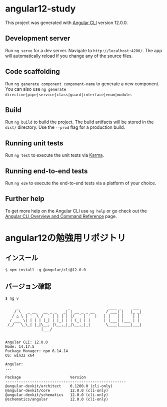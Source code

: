 # angular12-study

This project was generated with [Angular CLI](https://github.com/angular/angular-cli) version 12.0.0.

## Development server

Run `ng serve` for a dev server. Navigate to `http://localhost:4200/`. The app will automatically reload if you change any of the source files.

## Code scaffolding

Run `ng generate component component-name` to generate a new component. You can also use `ng generate directive|pipe|service|class|guard|interface|enum|module`.

## Build

Run `ng build` to build the project. The build artifacts will be stored in the `dist/` directory. Use the `--prod` flag for a production build.

## Running unit tests

Run `ng test` to execute the unit tests via [Karma](https://karma-runner.github.io).

## Running end-to-end tests

Run `ng e2e` to execute the end-to-end tests via a platform of your choice.

## Further help

To get more help on the Angular CLI use `ng help` or go check out the [Angular CLI Overview and Command Reference](https://angular.io/cli) page.

# angular12の勉強用リポジトリ

## インスール
```
$ npm install -g @angular/cli@12.0.0
```

## バージョン確認
```
$ ng v

     _                      _                 ____ _     ___ 
    / \   _ __   __ _ _   _| | __ _ _ __     / ___| |   |_ _|
   / △ \ | '_ \ / _` | | | | |/ _` | '__|   | |   | |    | | 
  / ___ \| | | | (_| | |_| | | (_| | |      | |___| |___ | | 
 /_/   \_\_| |_|\__, |\__,_|_|\__,_|_|       \____|_____|___|
                |___/
    

Angular CLI: 12.0.0
Node: 14.17.5
Package Manager: npm 6.14.14
OS: win32 x64

Angular: 
... 

Package                      Version
------------------------------------------------------
@angular-devkit/architect    0.1200.0 (cli-only)
@angular-devkit/core         12.0.0 (cli-only)
@angular-devkit/schematics   12.0.0 (cli-only)
@schematics/angular          12.0.0 (cli-only)
```